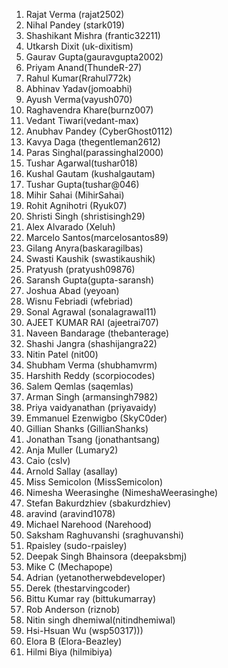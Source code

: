 1. Rajat Verma (rajat2502)
2. Nihal Pandey (stark019)
3. Shashikant Mishra (frantic32211)
4. Utkarsh Dixit (uk-dixitism)
5. Gaurav Gupta(gauravgupta2002)
6. Priyam Anand(ThundeR-27)
7. Rahul Kumar(Rrahul772k)
8. Abhinav Yadav(jomoabhi)
9. Ayush Verma(vayush070)
10. Raghavendra Khare(burnz007)
11. Vedant Tiwari(vedant-max)
12. Anubhav Pandey (CyberGhost0112)
13. Kavya Daga (thegentleman2612)
14. Paras Singhal(parassinghal2000)
15. Tushar Agarwal(tushar018)
16. Kushal Gautam (kushalgautam)
17. Tushar Gupta(tushar@046)
18. Mihir Sahai (MihirSahai)
19. Rohit Agnihotri (Ryuk07)
20. Shristi Singh (shristisingh29)
21. Alex Alvarado (Xeluh)
22. Marcelo Santos(marcelosantos89)
23. Gilang Anyra(baskaragilbas)
24. Swasti Kaushik (swastikaushik)
25. Pratyush (pratyush09876)
26. Saransh Gupta(gupta-saransh)
27. Joshua Abad (yeyoan)
28. Wisnu Febriadi (wfebriad)
29. Sonal Agrawal (sonalagrawal11)
30. AJEET KUMAR RAI (ajeetrai707)
31. Naveen Bandarage (thebanterage)
32. Shashi Jangra (shashijangra22)
33. Nitin Patel (nit00)
34. Shubham Verma (shubhamvrm)
35. Harshith Reddy (scorpiocodes)
36. Salem Qemlas (saqemlas)
37. Arman Singh (armansingh7982)
38. Priya vaidyanathan (priyavaidy)
39. Emmanuel Ezenwigbo (SkyC0der)
40. Gillian Shanks (GillianShanks)
41. Jonathan Tsang (jonathantsang)
42. Anja Muller (Lumary2)
43. Caio (cslv)
44. Arnold Sallay (asallay)
45. Miss Semicolon (MissSemicolon)
46. Nimesha Weerasinghe (NimeshaWeerasinghe)
47. Stefan Bakurdzhiev (sbakurdzhiev)
48. aravind (aravind1078)
49. Michael Narehood (Narehood)
50. Saksham Raghuvanshi (sraghuvanshi)
60. Rpaisley (sudo-rpaisley)
61. Deepak Singh Bhainsora (deepaksbmj)
62. Mike C (Mechapope)
63. Adrian (yetanotherwebdeveloper)
64. Derek (thestarvingcoder)
65. Bittu Kumar ray (bittukumarray)
66. Rob Anderson (riznob)
67. Nitin singh dhemiwal(nitindhemiwal)
68. Hsi-Hsuan Wu (wsp50317)))
69. Elora B (Elora-Beazley)
70. Hilmi Biya (hilmibiya)
